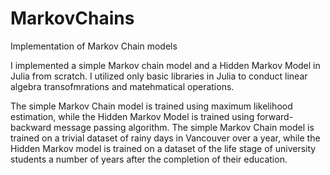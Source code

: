 # MarkovChains
Implementation of Markov Chain models

I implemented a simple Markov chain model and a Hidden Markov Model in Julia from scratch. 
I utilized only basic libraries in Julia to conduct linear algebra transofmrations and matehmatical operations.

The simple Markov Chain model is trained using maximum likelihood estimation, while the Hidden Markov Model is trained using forward-backward message passing algorithm.
The simple Markov Chain model is trained on a trivial dataset of rainy days in Vancouver over a year, while the Hidden Markov model is trained on a dataset of the life stage of university students a number of years after the completion of their education.
